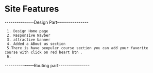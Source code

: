 # Site Features 
  ---------------Design Part----------------
    
     1. Design Home page 
     2. Responsive Navber
     3. attractive banner
     4. Added a ABout us section
     5.There is have peopuler course section you can add your favorite course with click on red heart btn .
     6.

 ---------------Routing part----------------

